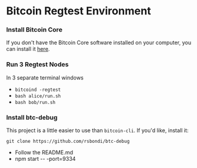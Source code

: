 # Bitcoin Regtest Environment

### Install Bitcoin Core

If you don't have the Bitcoin Core software installed on your computer, you can install it [here](https://bitcoin.org/en/download).

### Run 3 Regtest Nodes

In 3 separate terminal windows

* `bitcoind -regtest`
* `bash alice/run.sh`
* `bash bob/run.sh`


### Install btc-debug

This project is a little easier to use than `bitcoin-cli`. If you'd like, install it:

`git clone https://github.com/rsbondi/btc-debug`

* Follow the README.md
* npm start -- -port=9334
 
